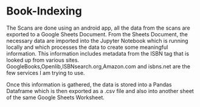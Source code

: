 # Book-Indexing
The Scans are done using an android app, all the data from the scans are exported to a Google Sheets Document.
From the Sheets Document, the necessary data are imported into the Jupyter Notebook which is running locally and which processes
the data to create some meaningful information.
This information includes metadata from the ISBN tag that is looked up from various sites.
GoogleBooks,Openlib,ISBNsearch.org,Amazon.com and isbns.net are the few services I am trying to use.

Once this information is gathered, the data is stored into a Pandas Dataframe which is then exported as a .csv file and also into another sheet of the same Google Sheets Worksheet.
